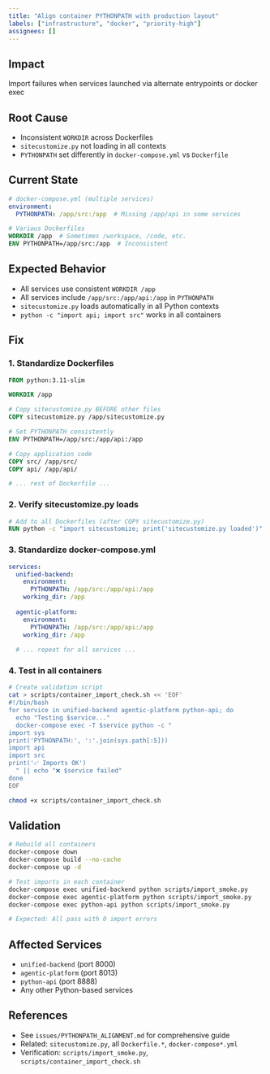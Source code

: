 ```yaml
---
title: "Align container PYTHONPATH with production layout"
labels: ["infrastructure", "docker", "priority-high"]
assignees: []
---
```


## Impact
Import failures when services launched via alternate entrypoints or docker exec

## Root Cause
- Inconsistent `WORKDIR` across Dockerfiles
- `sitecustomize.py` not loading in all contexts
- `PYTHONPATH` set differently in `docker-compose.yml` vs `Dockerfile`

## Current State
```yaml
# docker-compose.yml (multiple services)
environment:
  PYTHONPATH: /app/src:/app  # Missing /app/api in some services
```

```dockerfile
# Various Dockerfiles
WORKDIR /app  # Sometimes /workspace, /code, etc.
ENV PYTHONPATH=/app/src:/app  # Inconsistent
```

## Expected Behavior
- All services use consistent `WORKDIR /app`
- All services include `/app/src:/app/api:/app` in `PYTHONPATH`
- `sitecustomize.py` loads automatically in all Python contexts
- `python -c "import api; import src"` works in all containers

## Fix

### 1. Standardize Dockerfiles
```dockerfile
FROM python:3.11-slim

WORKDIR /app

# Copy sitecustomize.py BEFORE other files
COPY sitecustomize.py /app/sitecustomize.py

# Set PYTHONPATH consistently
ENV PYTHONPATH=/app/src:/app/api:/app

# Copy application code
COPY src/ /app/src/
COPY api/ /app/api/

# ... rest of Dockerfile ...
```

### 2. Verify sitecustomize.py loads
```dockerfile
# Add to all Dockerfiles (after COPY sitecustomize.py)
RUN python -c "import sitecustomize; print('sitecustomize.py loaded')"
```

### 3. Standardize docker-compose.yml
```yaml
services:
  unified-backend:
    environment:
      PYTHONPATH: /app/src:/app/api:/app
    working_dir: /app
  
  agentic-platform:
    environment:
      PYTHONPATH: /app/src:/app/api:/app
    working_dir: /app
  
  # ... repeat for all services ...
```

### 4. Test in all containers
```bash
# Create validation script
cat > scripts/container_import_check.sh << 'EOF'
#!/bin/bash
for service in unified-backend agentic-platform python-api; do
  echo "Testing $service..."
  docker-compose exec -T $service python -c "
import sys
print('PYTHONPATH:', ':'.join(sys.path[:5]))
import api
import src
print('✅ Imports OK')
  " || echo "❌ $service failed"
done
EOF

chmod +x scripts/container_import_check.sh
```

## Validation
```bash
# Rebuild all containers
docker-compose down
docker-compose build --no-cache
docker-compose up -d

# Test imports in each container
docker-compose exec unified-backend python scripts/import_smoke.py
docker-compose exec agentic-platform python scripts/import_smoke.py
docker-compose exec python-api python scripts/import_smoke.py

# Expected: All pass with 0 import errors
```

## Affected Services
- `unified-backend` (port 8000)
- `agentic-platform` (port 8013)
- `python-api` (port 8888)
- Any other Python-based services

## References
- See `issues/PYTHONPATH_ALIGNMENT.md` for comprehensive guide
- Related: `sitecustomize.py`, all `Dockerfile.*`, `docker-compose*.yml`
- Verification: `scripts/import_smoke.py`, `scripts/container_import_check.sh`


